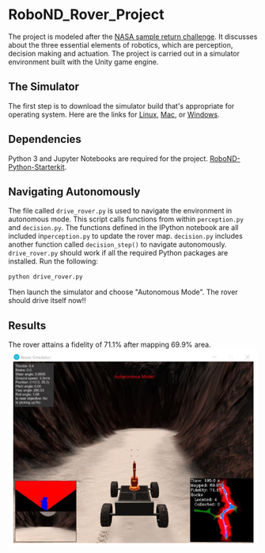 # RoboND_Rover_Project

The project is modeled after the [NASA sample return challenge](https://www.nasa.gov/directorates/spacetech/centennial_challenges/sample_return_robot/index.html). It discusses about the three essential elements of robotics, which are perception, decision making and actuation.  The project is carried out in a simulator environment built with the Unity game engine.  

## The Simulator
The first step is to download the simulator build that's appropriate for operating system.  Here are the links for [Linux](https://s3-us-west-1.amazonaws.com/udacity-robotics/Rover+Unity+Sims/Linux_Roversim.zip), [Mac](	https://s3-us-west-1.amazonaws.com/udacity-robotics/Rover+Unity+Sims/Mac_Roversim.zip), or [Windows](https://s3-us-west-1.amazonaws.com/udacity-robotics/Rover+Unity+Sims/Windows_Roversim.zip).  

## Dependencies
Python 3 and Jupyter Notebooks are required for the project. [RoboND-Python-Starterkit](https://github.com/ryan-keenan/RoboND-Python-Starterkit). 


## Navigating Autonomously
The file called `drive_rover.py` is used to navigate the environment in autonomous mode.  This script calls functions from within `perception.py` and `decision.py`.  The functions defined in the IPython notebook are all included in`perception.py` to update the rover map. `decision.py` includes another function called `decision_step()` to navigate autonomously. `drive_rover.py` should work if all the required Python packages are installed. Run the following:

```sh
python drive_rover.py
```  
Then launch the simulator and choose "Autonomous Mode".  The rover should drive itself now!!

## Results

The rover attains a fidelity of 71.1% after mapping 69.9% area.
![Fidelity_Results](Results/Fidelity_71Percent_MappedArea_70Percent.PNG)